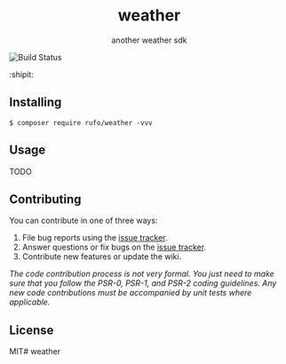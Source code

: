 <h1 align="center"> weather </h1>

<p align="center">another weather sdk</p>

![Build Status](https://travis-ci.org/775397252/weather.svg?branch=master)

:shipit: 

## Installing

```shell
$ composer require rufo/weather -vvv
```

## Usage

TODO

## Contributing

You can contribute in one of three ways:

1. File bug reports using the [issue tracker](https://github.com/rufo/weather/issues).
2. Answer questions or fix bugs on the [issue tracker](https://github.com/rufo/weather/issues).
3. Contribute new features or update the wiki.

_The code contribution process is not very formal. You just need to make sure that you follow the PSR-0, PSR-1, and PSR-2 coding guidelines. Any new code contributions must be accompanied by unit tests where applicable._

## License

MIT# weather
